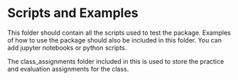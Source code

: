 # Scripts and Examples
This folder should contain all the scripts used to test the package.
Examples of how to use the package should also be included in this folder.
You can add jupyter notebooks or python scripts.

The class_assignments folder included in this is used to store the practice and evaluation assignments for the class.